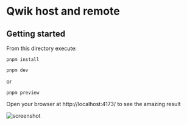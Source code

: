 # Qwik host and remote

## Getting started

From this directory execute:

```shell
pnpm install
```

```shell
pnpm dev
```

or

```shell
pnpm preview
```

Open your browser at http://localhost:4173/ to see the amazing result

![screenshot](docs/screenshot.png)
